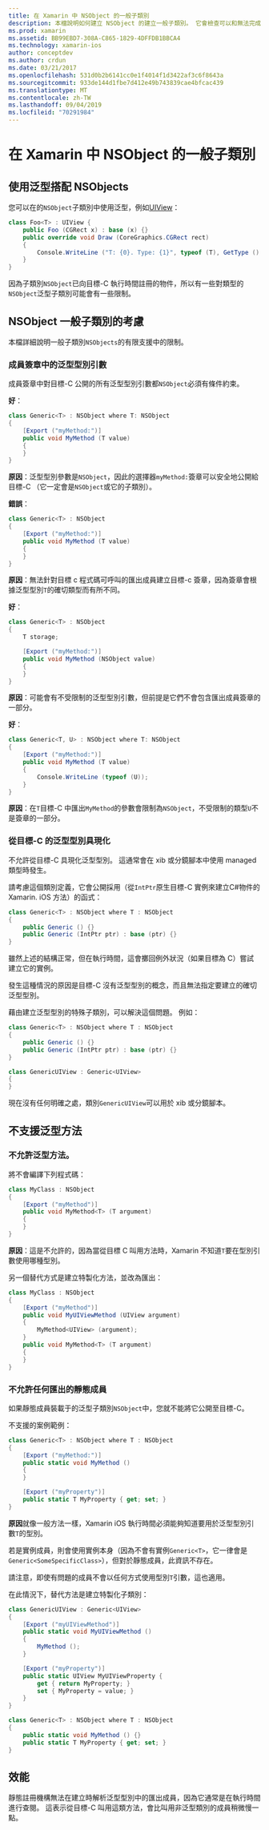 ```yaml
---
title: 在 Xamarin 中 NSObject 的一般子類別
description: 本檔說明如何建立 NSObject 的建立一般子類別。 它會檢查可以和無法完成的作業、討論靜態註冊機構，並查看效能。
ms.prod: xamarin
ms.assetid: BB99EBD7-308A-C865-1829-4DFFDB1BBCA4
ms.technology: xamarin-ios
author: conceptdev
ms.author: crdun
ms.date: 03/21/2017
ms.openlocfilehash: 531d0b2b6141cc0e1f4014f1d3422af3c6f8643a
ms.sourcegitcommit: 933de144d1fbe7d412e49b743839cae4bfcac439
ms.translationtype: MT
ms.contentlocale: zh-TW
ms.lasthandoff: 09/04/2019
ms.locfileid: "70291984"
---
```

# <a name="generic-subclasses-of-nsobject-in-xamarinios"></a>在 Xamarin 中 NSObject 的一般子類別

## <a name="using-generics-with-nsobjects"></a>使用泛型搭配 NSObjects

您可以在的`NSObject`子類別中使用泛型，例如[UIView](xref:UIKit.UIView)：

```csharp
class Foo<T> : UIView {
    public Foo (CGRect x) : base (x) {}
    public override void Draw (CoreGraphics.CGRect rect)
    {
        Console.WriteLine ("T: {0}. Type: {1}", typeof (T), GetType ().Name);
    }
}
```

因為子類別`NSObject`已向目標-C 執行時間註冊的物件，所以有一些對類型的`NSObject`泛型子類別可能會有一些限制。

## <a name="considerations-for-generic-subclasses-of-nsobject"></a>NSObject 一般子類別的考慮

本檔詳細說明一般子類別`NSObjects`的有限支援中的限制。

### <a name="generic-type-arguments-in-member-signatures"></a>成員簽章中的泛型型別引數

成員簽章中對目標-C 公開的所有泛型型別引數都`NSObject`必須有條件約束。

**好**：

```csharp
class Generic<T> : NSObject where T: NSObject
{
    [Export ("myMethod:")]
    public void MyMethod (T value)
    {
    }
}
```

**原因**：泛型型別參數是`NSObject`，因此的選擇器`myMethod:`簽章可以安全地公開給目標-C （它一定會是`NSObject`或它的子類別）。

**錯誤**：

```csharp
class Generic<T> : NSObject
{
    [Export ("myMethod:")]
    public void MyMethod (T value)
    {
    }
}
```

**原因**：無法針對目標 c 程式碼可呼叫的匯出成員建立目標-c 簽章，因為簽章會根據泛型型別`T`的確切類型而有所不同。

**好**：

```csharp
class Generic<T> : NSObject
{
    T storage;

    [Export ("myMethod:")]
    public void MyMethod (NSObject value)
    {
    }
}
```

**原因**：可能會有不受限制的泛型型別引數，但前提是它們不會包含匯出成員簽章的一部分。

**好**：

```csharp
class Generic<T, U> : NSObject where T: NSObject
{
    [Export ("myMethod:")]
    public void MyMethod (T value)
    {
        Console.WriteLine (typeof (U));
    }
}
```

**原因**：在`T`目標-C 中匯出`MyMethod`的參數會限制為`NSObject`，不受限制的類型`U`不是簽章的一部分。

### <a name="instantiations-of-generic-types-from-objective-c"></a>從目標-C 的泛型型別具現化

不允許從目標-C 具現化泛型型別。 這通常會在 xib 或分鏡腳本中使用 managed 類型時發生。

請考慮這個類別定義，它會公開採用（從`IntPtr`原生目標-C 實例來建立C#物件的 Xamarin. iOS 方法）的函式：

```csharp
class Generic<T> : NSObject where T : NSObject
{
    public Generic () {}
    public Generic (IntPtr ptr) : base (ptr) {}
}
```

雖然上述的結構正常，但在執行時間，這會擲回例外狀況（如果目標為 C）嘗試建立它的實例。

發生這種情況的原因是目標-C 沒有泛型型別的概念，而且無法指定要建立的確切泛型型別。

藉由建立泛型型別的特殊子類別，可以解決這個問題。 例如：

```csharp
class Generic<T> : NSObject where T : NSObject
{
    public Generic () {}
    public Generic (IntPtr ptr) : base (ptr) {}
}

class GenericUIView : Generic<UIView>
{
}
```

現在沒有任何明確之處，類別`GenericUIView`可以用於 xib 或分鏡腳本。

## <a name="no-support-for-generic-methods"></a>不支援泛型方法

### <a name="generic-methods-are-not-allowed"></a>不允許泛型方法。

將不會編譯下列程式碼：

```csharp
class MyClass : NSObject
{
    [Export ("myMethod")]
    public void MyMethod<T> (T argument)
    {
    }
}
```

**原因**：這是不允許的，因為當從目標 C 叫用方法時，Xamarin 不知道`T`要在型別引數使用哪種型別。

另一個替代方式是建立特製化方法，並改為匯出：

```csharp
class MyClass : NSObject
{
    [Export ("myMethod")]
    public void MyUIViewMethod (UIView argument)
    {
        MyMethod<UIView> (argument);
    }
    public void MyMethod<T> (T argument)
    {
    }
}
```

### <a name="no-exported-static-members-allowed"></a>不允許任何匯出的靜態成員

如果靜態成員裝載于的泛型子類別`NSObject`中，您就不能將它公開至目標-C。

不支援的案例範例：

```csharp
class Generic<T> : NSObject where T : NSObject
{
    [Export ("myMethod:")]
    public static void MyMethod ()
    {
    }

    [Export ("myProperty")]
    public static T MyProperty { get; set; }
}
```

**原因**就像一般方法一樣，Xamarin iOS 執行時間必須能夠知道要用於泛型型別引數`T`的型別。

若是實例成員，則會使用實例本身（因為不會有實例`Generic<T>`，它一律會是`Generic<SomeSpecificClass>`），但對於靜態成員，此資訊不存在。

請注意，即使有問題的成員不會以任何方式使用型別`T`引數，這也適用。

在此情況下，替代方法是建立特製化子類別：

```csharp
class GenericUIView : Generic<UIView>
{
    [Export ("myUIViewMethod")]
    public static void MyUIViewMethod ()
    {
        MyMethod ();
    }

    [Export ("myProperty")]
    public static UIView MyUIViewProperty {
        get { return MyProperty; }
        set { MyProperty = value; }
    }
}

class Generic<T> : NSObject where T : NSObject
{
    public static void MyMethod () {}
    public static T MyProperty { get; set; }
}
```

## <a name="performance"></a>效能

靜態註冊機構無法在建立時解析泛型型別中的匯出成員，因為它通常是在執行時間進行查閱。 這表示從目標-C 叫用這類方法，會比叫用非泛型類別的成員稍微慢一點。

